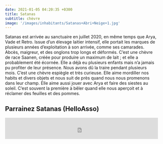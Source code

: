 ```yaml
---
date: 2021-01-05 04:20:35 +0300
title: Satanas
subtitle: chèvre
image: '/images/inhabitants/Satanas+Abri+Neige+1.jpg'
---
```


Satanas est arrivée au sanctuaire en juillet 2020, en même temps que Arya, Vade et Retro. Issue d’un élevage laitier intensif, elle portait les marques de plusieurs années d’exploitation à son arrivée, comme ses camarades. Abcès, maigreur, et  des onglons trop longs et déformés.
C’est une chèvre de race Saanen, créée pour produire un maximum de lait ; et elle a probablement été écornée. Elle a déjà eu plusieurs enfants  mais n’a jamais pu profiter de leur présence. Nous avons dû la traire pendant plusieurs mois.
C’est une chèvre espiègle et très curieuse. Elle aime mordiller nos habits et divers objets et nous suit de près quand nous nous promenons dans leur champ. Elle aime aussi jouer avec Arya et faire des siestes au soleil. C’est souvent la première à bêler quand elle nous aperçoit et à réclamer des feuilles et des pommes.

## Parrainez Satanas (HelloAsso)

<iframe id="haWidget" allowtransparency="true" src="https://www.helloasso.com/associations/mallouestan-association/formulaires/1/widget-bouton" style="width: 100%; height: 70px; border: none;"></iframe>